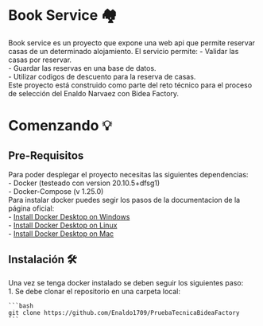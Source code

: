 # Book Service 🏘
Book service es un proyecto que expone una web api que permite reservar casas de un determinado alojamiento.
El servicio permite:
    - Validar las casas por reservar.\
    - Guardar las reservas en una base de datos.\
    - Utilizar codigos de descuento para la reserva de casas.\
Este proyecto está construido como parte del reto técnico para el proceso de selección del Enaldo Narvaez con Bidea Factory.

# Comenzando 💡
## Pre-Requisitos
Para poder desplegar el proyecto necesitas las siguientes dependencias:\
    - Docker (testeado con version 20.10.5+dfsg1)\
    - Docker-Compose (v 1.25.0)\
Para instalar docker puedes segir los pasos de la documentacion de la página oficial:\
    - [Install Docker Desktop on Windows](https://docs.docker.com/desktop/windows/install/)\
    - [Install Docker Desktop on Linux](https://docs.docker.com/desktop/linux/install/)\
    - [Install Docker Desktop on Mac](https://docs.docker.com/desktop/mac/install/)

## Instalación 🛠
Una vez se tenga docker instalado se deben seguir los siguientes paso:\
    1. Se debe clonar el repositorio en una carpeta local:

    ```bash
    git clone https://github.com/Enaldo1709/PruebaTecnicaBideaFactory
    ```
